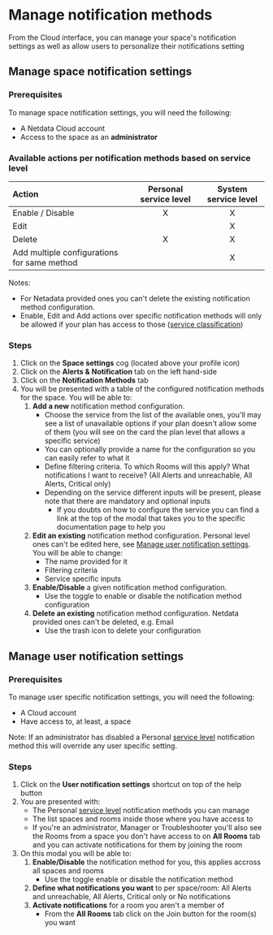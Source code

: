 # Manage notification methods

From the Cloud interface, you can manage your space's notification settings as well as allow users to personalize their notifications setting

## Manage space notification settings

### Prerequisites

To manage space notification settings, you will need the following:

- A Netdata Cloud account
- Access to the space as an **administrator**

### Available actions per notification methods based on service level

| **Action** | **Personal service level** | **System service level** |
| :- | :-: | :-: |
| Enable / Disable | X | X |
| Edit | | X | |
| Delete | X | X |
| Add multiple configurations for same method | | X |

Notes:
* For Netadata provided ones you can't delete the existing notification method configuration.
* Enable, Edit and Add actions over specific notification methods will only be allowed if your plan has access to those ([service classification](/docs/alerts-and-notifications/notifications/centralized-cloud-notifications/centralized-cloud-notifications-reference.md#service-classification))

### Steps

1. Click on the **Space settings** cog (located above your profile icon)
1. Click on the **Alerts & Notification** tab on the left hand-side
1. Click on the **Notification Methods** tab
1. You will be presented with a table of the configured notification methods for the space. You will be able to:
   1. **Add a new** notification method configuration.
      - Choose the service from the list of the available ones, you'll may see a list of unavailable options if your plan doesn't allow some of them (you will see on the
      card the plan level that allows a specific service)
      - You can optionally provide a name for the configuration so you can easily refer to what it
      - Define filtering criteria. To which Rooms will this apply? What notifications I want to receive? (All Alerts and unreachable, All Alerts, Critical only)
      - Depending on the service different inputs will be present, please note that there are mandatory and optional inputs
         - If you doubts on how to configure the service you can find a link at the top of the modal that takes you to the specific documentation page to help you
   1. **Edit an existing** notification method configuration. Personal level ones can't be edited here, see [Manage user notification settings](#manage-user-notification-settings). You will be able to change:
      - The name provided for it
      - Filtering criteria
      - Service specific inputs
   1. **Enable/Disable** a given notification method configuration.
      - Use the toggle to enable or disable the notification method configuration
   1. **Delete an existing** notification method configuration. Netdata provided ones can't be deleted, e.g. Email
      - Use the trash icon to delete your configuration 

## Manage user notification settings

### Prerequisites

To manage user specific notification settings, you will need the following:

- A Cloud account
- Have access to, at least, a space

Note: If an administrator has disabled a Personal [service level](/docs/alerts-and-notifications/notifications/centralized-cloud-notifications/centralized-cloud-notifications-reference.md#service-level) notification method this will override any user specific setting.

### Steps

1. Click on the **User notification settings** shortcut on top of the help button
1. You are presented with:
   - The Personal [service level](/docs/alerts-and-notifications/notifications/centralized-cloud-notifications/centralized-cloud-notifications-reference.md#service-level) notification methods you can manage
   - The list spaces and rooms inside those where you have access to
   - If you're an administrator, Manager or Troubleshooter you'll also see the Rooms from a space you don't have access to on **All Rooms** tab and you can activate notifications for them by joining the room
1. On this modal you will be able to:
   1. **Enable/Disable** the notification method for you, this applies accross all spaces and rooms
      - Use the toggle enable or disable the notification method
   1. **Define what notifications you want** to per space/room: All Alerts and unreachable, All Alerts, Critical only or No notifications
   1. **Activate notifications** for a room you aren't a member of
      - From the **All Rooms** tab click on the Join button for the room(s) you want

